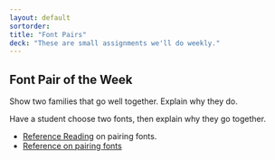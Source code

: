 ```yaml
---
layout: default
sortorder: 
title: "Font Pairs"
deck: "These are small assignments we'll do weekly."
---
```

## Font Pair of the Week 

Show two families that go well together. Explain why they do. 

Have a student choose two fonts, then explain why they go together.

- [Reference Reading](https://learning.oreilly.com/library/view/design-school-type/9781631594397/xhtml/ch05.xhtml) on pairing fonts.
- [Reference on pairing fonts](https://learning.oreilly.com/library/view/typography-referenced/9781592537020/chapter-52.html)
